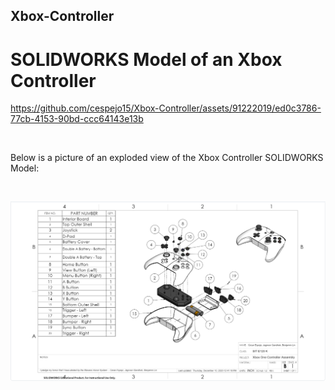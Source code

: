 ## Xbox-Controller
# SOLIDWORKS Model of an Xbox Controller

https://github.com/cespejo15/Xbox-Controller/assets/91222019/ed0c3786-77cb-4153-90bd-ccc64143e13b
<p>&nbsp;</p>
Below is a picture of an exploded view of the Xbox Controller SOLIDWORKS Model:
<p>&nbsp;</p>

![Xbox](https://github.com/cespejo15/Xbox-Controller/blob/main/exploded-view.PNG)
